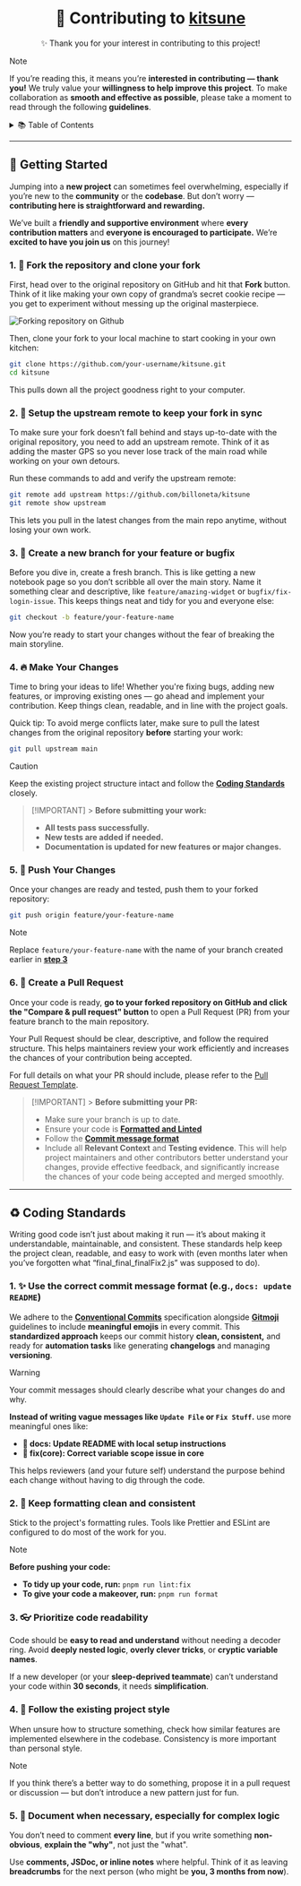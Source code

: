 <div align="center">
   <h1>🧱 Contributing to <a href='https://github.com/billoneta/kitsune'>kitsune</a> </h1>
   <p>✨ Thank you for your interest in contributing to this project!</p>
</div>

> [!NOTE]
> If you’re reading this, it means you’re **interested in contributing — thank you!** We truly value your **willingness to help improve this project**. To make collaboration as **smooth and effective as possible**, please take a moment to read through the following **guidelines**.

<details>
  <summary>📚 Table of Contents</summary>
  <ol>
    <li>
      <a href="#-getting-started"><strong>Getting Started</strong></a>
      <ul>
        <li><a href="#1--fork-the-repository-and-clone-your-fork"><strong>Fork and clone</strong></a></li>
        <li><a href="#2--setup-the-upstream-remote-to-keep-your-fork-in-sync"><strong>Set upstream remote</strong></a></li>
        <li><a href="#3--create-a-new-branch-for-your-feature-or-bugfix"><strong>Create new branch</strong></a></li>
        <li><a href="#4--make-your-changes"><strong>Make Your Changes</strong></a></li>
        <li><a href="#5--push-your-changes"><strong>Push Your Changes</strong></a></li>
        <li><a href="#6--create-a-pull-request"><strong>Create a Pull Request</strong></a></li>
      </ul>
    </li>
    <li>
      <a href="#%EF%B8%8F-coding-standards"><strong>Coding Standards</strong></a>
      <ul>
        <li><a href="#1--use-the-correct-commit-message-format-eg-feat-add-login-button"><strong>Use the correct commit message format</strong></a></li>
        <li><a href="#2--keep-formatting-clean-and-consistent"><strong>Keep formatting clean and consistent</strong></a></li>
        <li><a href="#3--prioritize-code-readability"><strong>Prioritize code readability</strong></a></li>
        <li><a href="#4--follow-the-existing-project-style"><strong>Follow the existing project style</strong></a></li>
        <li><a href="#5--document-when-necessary-especially-for-complex-logic"><strong>Document when necessary, especially for complex logic</strong></a></li>
      </ul>
    </li>
  </ol>
</details>

---

## 🚀 Getting Started

Jumping into a **new project** can sometimes feel overwhelming, especially if you’re new to the **community** or the **codebase**. But don’t worry — **contributing here is straightforward and rewarding.**

We’ve built a **friendly and supportive environment** where **every contribution matters** and **everyone is encouraged to participate.** We’re **excited to have you join us** on this journey!

### 1. 🍴 Fork the repository and clone your fork

First, head over to the original repository on GitHub and hit that **Fork** button. Think of it like making your own copy of grandma’s secret cookie recipe — you get to experiment without messing up the original masterpiece.

![Forking repository on Github](https://github.com/k4itrun/k4itrun/assets/103044629/376b552a-bbed-4254-b105-aded0beb60b4)

Then, clone your fork to your local machine to start cooking in your own kitchen:

```bash
git clone https://github.com/your-username/kitsune.git
cd kitsune
```

This pulls down all the project goodness right to your computer.

### 2. 🔗 Setup the upstream remote to keep your fork in sync

To make sure your fork doesn’t fall behind and stays up-to-date with the original repository, you need to add an upstream remote. Think of it as adding the master GPS so you never lose track of the main road while working on your own detours.

Run these commands to add and verify the upstream remote:

```bash
git remote add upstream https://github.com/billoneta/kitsune
git remote show upstream
```

This lets you pull in the latest changes from the main repo anytime, without losing your own work.

### 3. 🌿 Create a new branch for your feature or bugfix

Before you dive in, create a fresh branch. This is like getting a new notebook page so you don’t scribble all over the main story. Name it something clear and descriptive, like `feature/amazing-widget` or `bugfix/fix-login-issue`. This keeps things neat and tidy for you and everyone else:

```bash
git checkout -b feature/your-feature-name
```

Now you’re ready to start your changes without the fear of breaking the main storyline.

### 4. 🔥 Make Your Changes

Time to bring your ideas to life! Whether you're fixing bugs, adding new features, or improving existing ones — go ahead and implement your contribution. Keep things clean, readable, and in line with the project goals.

Quick tip: To avoid merge conflicts later, make sure to pull the latest changes from the original repository **before** starting your work:

```bash
git pull upstream main
```

> [!CAUTION]
> Keep the existing project structure intact and follow the **[Coding Standards](#%EF%B8%8F-coding-standards)** closely.

> [!IMPORTANT] > **Before submitting your work:**
>
> - **All tests pass successfully.**
> - **New tests are added if needed.**
> - **Documentation is updated for new features or major changes.**

### 5. 🚀 Push Your Changes

Once your changes are ready and tested, push them to your forked repository:

```bash
git push origin feature/your-feature-name
```

> [!NOTE]
> Replace `feature/your-feature-name` with the name of your branch created earlier in **[step 3](#3--create-a-new-branch-for-your-feature-or-bugfix)**

### 6. 🧩 Create a Pull Request

Once your code is ready, **go to your forked repository on GitHub and click the "Compare & pull request" button** to open a Pull Request (PR) from your feature branch to the main repository.

Your Pull Request should be clear, descriptive, and follow the required structure. This helps maintainers review your work efficiently and increases the chances of your contribution being accepted.

For full details on what your PR should include, please refer to the [Pull Request Template](.github/pull_request_template.md).

> [!IMPORTANT] > **Before submitting your PR:**
>
> - Make sure your branch is up to date.
> - Ensure your code is **[Formatted and Linted](#2--keep-formatting-clean-and-consistent)**
> - Follow the **[Commit message format](#1--use-the-correct-commit-message-format-eg-feat-add-login-button)**
> - Include all **Relevant Context** and **Testing evidence**. This will help project maintainers and other contributors better understand your changes, provide effective feedback, and significantly increase the chances of your code being accepted and merged smoothly.

---

## ♻️ Coding Standards

Writing good code isn’t just about making it run — it’s about making it understandable, maintainable, and consistent. These standards help keep the project clean, readable, and easy to work with (even months later when you’ve forgotten what “final_final_finalFix2.js” was supposed to do).

### 1. ✨ Use the correct commit message format (e.g., `docs: update README`)

We adhere to the **[Conventional Commits](https://www.conventionalcommits.org/en/v1.0.0/)** specification alongside **[Gitmoji](https://gitmoji.dev/)** guidelines to include **meaningful emojis** in every commit. This **standardized approach** keeps our commit history **clean, consistent,** and ready for **automation tasks** like generating **changelogs** and managing **versioning**.

> [!WARNING]
> Your commit messages should clearly describe what your changes do and why.
>
> **Instead of writing vague messages like `Update File` or `Fix Stuff`.** use more meaningful ones like:
>
> - **📝 docs: Update README with local setup instructions**
> - **🐛 fix(core): Correct variable scope issue in core**

This helps reviewers (and your future self) understand the purpose behind each change without having to dig through the code.

### 2. 🧹 Keep formatting clean and consistent

Stick to the project's formatting rules. Tools like Prettier and ESLint are configured to do most of the work for you.

<!-- prettier-ignore -->
> [!NOTE] 
> **Before pushing your code:**
>
> - **To tidy up your code, run:** `pnpm run lint:fix`
> - **To give your code a makeover, run:** `pnpm run format`

<!-- prettier-ignore-end -->

### 3. 👓 Prioritize code readability

Code should be **easy to read and understand** without needing a decoder ring. Avoid **deeply nested logic**, **overly clever tricks**, or **cryptic variable names**.

If a new developer (or your **sleep-deprived teammate**) can’t understand your code within **30 seconds**, it needs **simplification**.

### 4. 🧭 Follow the existing project style

When unsure how to structure something, check how similar features are implemented elsewhere in the codebase. Consistency is more important than personal style.

> [!NOTE]
> If you think there’s a better way to do something, propose it in a pull request or discussion — but don’t introduce a new pattern just for fun.

### 5. 📝 Document when necessary, especially for complex logic

You don’t need to comment **every line**, but if you write something **non-obvious**, **explain the "why"**, not just the "what".

Use **comments, JSDoc, or inline notes** where helpful. Think of it as leaving **breadcrumbs** for the next person (who might be **you, 3 months from now**).

